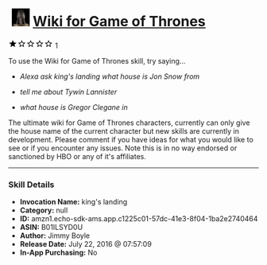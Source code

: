 # &nbsp;<img src="skill_icon" alt="Wiki for Game of Thrones icon" width="36"> [Wiki for Game of Thrones](http://alexa.amazon.com/#skills/amzn1.echo-sdk-ams.app.c1225c01-57dc-41e3-8f04-1ba2e2740464)
![1 stars](../../images/ic_star_black_18dp_1x.png)![1 stars](../../images/ic_star_border_black_18dp_1x.png)![1 stars](../../images/ic_star_border_black_18dp_1x.png)![1 stars](../../images/ic_star_border_black_18dp_1x.png)![1 stars](../../images/ic_star_border_black_18dp_1x.png) 1

To use the Wiki for Game of Thrones skill, try saying...

* *Alexa ask king's landing what house is Jon Snow from*

* *tell me about Tywin Lannister*

* *what house is Gregor Clegane in*

The ultimate wiki for Game of Thrones characters, currently can only give the house name of the current character but new skills are currently in development. Please comment if you have ideas for what you would like to see or if you encounter any issues. Note this is in no way endorsed or sanctioned by HBO or any of it's affiliates.

***

### Skill Details

* **Invocation Name:** king's landing
* **Category:** null
* **ID:** amzn1.echo-sdk-ams.app.c1225c01-57dc-41e3-8f04-1ba2e2740464
* **ASIN:** B01ILSYD0U
* **Author:** Jimmy Boyle
* **Release Date:** July 22, 2016 @ 07:57:09
* **In-App Purchasing:** No
